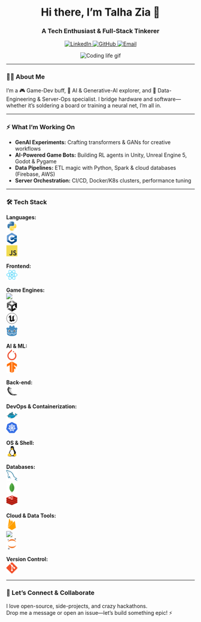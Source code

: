 <h1 align="center">Hi there, I’m Talha Zia 👋</h1>
<h3 align="center">A Tech Enthusiast & Full-Stack Tinkerer</h3>

<p align="center">
  <a href="https://www.linkedin.com/in/talha-zia-a85595374" target="_blank">
    <img src="https://img.shields.io/badge/LinkedIn-0077B5?style=for-the-badge&logo=linkedin" alt="LinkedIn"/>
  </a>
  <a href="https://github.com/tazbeats" target="_blank">
    <img src="https://img.shields.io/badge/GitHub-181717?style=for-the-badge&logo=github" alt="GitHub"/>
  </a>
  <a href="mailto:talhaziaonmail@gmail.com">
    <img src="https://img.shields.io/badge/Email-D14836?style=for-the-badge&logo=gmail" alt="Email"/>
  </a>
</p>

<p align="center">
  <img src="https://media.giphy.com/media/3o7btPCcdNniyf0ArS/giphy.gif" width="600" alt="Coding life gif"/>
</p>

---

### 👨‍💻 About Me
I’m a 🎮 Game-Dev buff, 🤖 AI & Generative-AI explorer, and 🔧 Data-Engineering & Server-Ops specialist. I bridge hardware and software—whether it’s soldering a board or training a neural net, I’m all in.

---

### ⚡ What I’m Working On
- **GenAI Experiments:** Crafting transformers & GANs for creative workflows  
- **AI-Powered Game Bots:** Building RL agents in Unity, Unreal Engine 5, Godot & Pygame  
- **Data Pipelines:** ETL magic with Python, Spark & cloud databases (Firebase, AWS)  
- **Server Orchestration:** CI/CD, Docker/K8s clusters, performance tuning  

---

### 🛠️ Tech Stack

**Languages:**  
<img src="https://raw.githubusercontent.com/devicons/devicon/master/icons/python/python-original.svg" width="30"/>  
<img src="https://raw.githubusercontent.com/devicons/devicon/master/icons/cplusplus/cplusplus-original.svg" width="30"/>  
<img src="https://raw.githubusercontent.com/devicons/devicon/master/icons/javascript/javascript-original.svg" width="30"/>

**Frontend:**  
<img src="https://raw.githubusercontent.com/devicons/devicon/master/icons/react/react-original.svg" width="30"/>

**Game Engines:**  
<img src="https://img.shields.io/badge/Pygame-0C2D48?style=flat-square&logo=python&logoColor=white" width="30"/>  
<img src="https://raw.githubusercontent.com/devicons/devicon/master/icons/unity/unity-original.svg" width="30"/>  
<img src="https://raw.githubusercontent.com/devicons/devicon/master/icons/unrealengine/unrealengine-original.svg" width="30"/>  
<img src="https://raw.githubusercontent.com/devicons/devicon/master/icons/godot/godot-original.svg" width="30"/>

**AI & ML:**  
<img src="https://raw.githubusercontent.com/devicons/devicon/master/icons/pytorch/pytorch-original.svg" width="30"/>  
<img src="https://raw.githubusercontent.com/devicons/devicon/master/icons/tensorflow/tensorflow-original.svg" width="30"/>

**Back-end:**  
<img src="https://raw.githubusercontent.com/devicons/devicon/master/icons/flask/flask-original.svg" width="30"/>

**DevOps & Containerization:**  
<img src="https://raw.githubusercontent.com/devicons/devicon/master/icons/docker/docker-original.svg" width="30"/>  
<img src="https://raw.githubusercontent.com/devicons/devicon/master/icons/kubernetes/kubernetes-plain.svg" width="30"/>

**OS & Shell:**  
<img src="https://raw.githubusercontent.com/devicons/devicon/master/icons/linux/linux-original.svg" width="30"/>

**Databases:**  
<img src="https://raw.githubusercontent.com/devicons/devicon/master/icons/mysql/mysql-original.svg" width="30"/>  
<img src="https://raw.githubusercontent.com/devicons/devicon/master/icons/mongodb/mongodb-original.svg" width="30"/>  
<img src="https://raw.githubusercontent.com/devicons/devicon/master/icons/redis/redis-original.svg" width="30"/>

**Cloud & Data Tools:**  
<img src="https://raw.githubusercontent.com/devicons/devicon/master/icons/firebase/firebase-plain.svg" width="30"/>  
<img src="https://img.shields.io/badge/AWS-232F3E?style=flat-square&logo=amazon-aws&logoColor=white" width="30"/>  
<img src="https://raw.githubusercontent.com/devicons/devicon/master/icons/jupyter/jupyter-original.svg" width="30"/>

**Version Control:**  
<img src="https://raw.githubusercontent.com/devicons/devicon/master/icons/git/git-original.svg" width="30"/>

---

### 🙌 Let’s Connect & Collaborate
I love open-source, side-projects, and crazy hackathons.  
Drop me a message or open an issue—let’s build something epic! ⚡  
